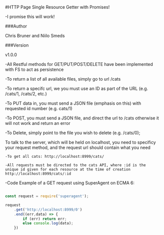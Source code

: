 #HTTP Page Single Resource Getter with Promises!

-I promise this will work!

###Author

Chris Bruner and Niilo Smeds

###Version

v1.0.0

-All Restful methods for GET/PUT/POST/DELETE have been implemented with FS to act as persistence

-To return a list of all available files, simply go to url /cats

-To return a specifc url, we you must use an ID as part of the URL (e.g. /cats/1, /cats/2, etc.)

-To PUT data in, you must send a JSON file (emphasis on this) with requested id number (e.g. cats/1)

-To POST, you must send a JSON file, and direct the url to /cats otherwise it will not work and return an error

-To Delete, simply point to the file you wish to delete (e.g. /cats/0);

To talk to the server, which will be held on localhost, you need to specificy your request method, and the request url should contain what you need

    -To get all cats: http://localhost:8999/cats/

    -All requests must be directed to the cats API, where :id is the unique id given for each resource at the time of creation http://localhost:8999/cats/:id

-Code Example of a GET request using SuperAgent on ECMA 6:

```javascript

const request = require('superagent');

request
    .get('http://localhost:8999/0')
    .end((err,data) => {
        if (err) return err;
        else console.log(data);
    })

```
